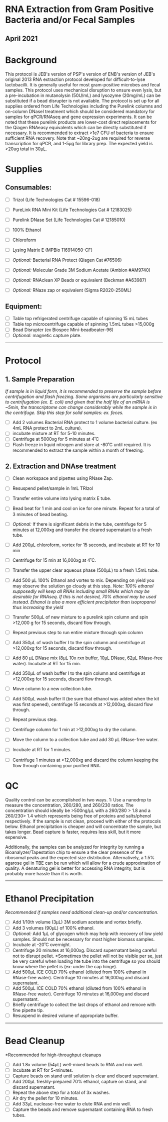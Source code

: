 # RNA Extraction from Gram Positive Bacteria and/or Fecal Samples
## April 2021

# Background

This protocol is JEB's version of PSP's version of ENB's version of JEB's original 2013 RNA extraction protocol developed for difficult-to-lyse lactobacilli. It is generally useful for most gram-positive microbes and fecal samples. This protocol uses mechanical disruption to ensure even lysis, but a pre-incubation in mutanolysin (50U/mL) and lysozyme (20mg/mL) can be substituted if a bead disrupter is not available. The protocol is set up for all supplies ordered from Life Technologies including the Purelink columns and on-column DNaseI treatment which should be considered mandatory for samples for qPCR/RNAseq and gene expression experiments. It can be noted that these purelink products are lower-cost direct replacements for the Qiagen RNAeasy equivalents which can be directly substituted if necessary. It is recommended to extract >1e7 CFU of bacteria to ensure sufficient RNA recovery. Note that ~20ng-2ug are required for reverse transcription for qPCR, and 1-5µg for library prep. The expected yield is >20ug total in 30µL.

# Supplies

## Consumables:
- [ ] Trizol (Life Technologies Cat # 15596-018)
- [ ] PureLink RNA Mini Kit (Life Technologies Cat # 12183025)
- [ ] Purelink DNase Set (Life Technologies Cat # 12185010)
- [ ] 100% Ethanol
- [ ] Chloroform
- [ ] Lysing Matrix E (MPBio 116914050-CF)
- [ ] *Optional:* Bacterial RNA Protect (Qiagen Cat #76506)
- [ ] *Optional:* Molecular Grade 3M Sodium Acetate (Ambion #AM9740)
- [ ] *Optional:* RNAclean XP Beads or equivalent (Beckman #A63987)
- [ ] *Optional:* RNaze zap or equivalent (Sigma R2020-250ML)


## Equipment:
- [ ] Table top refrigerated centrifuge capable of spinning 15 mL tubes
- [ ] Table top microcentrifuge capable of spinning 1.5mL tubes >15,000g
- [ ] Bead Disrupter (ex Biospec Mini-beadbeater-96)
- [ ] *Optional:* magnetic capture plate.

***

# Protocol

## 1. Sample Preparation
*If sample is in liquid form, it is recommended to preserve the sample before centrifugation and flash freezing. Some organisms are particularly sensitive to centrifugation (ex. E. coli) and given that the half life of an mRNA is ~5min, the transcriptome can change considerably while the sample is in the centrifuge. Skip this step for solid samples: ex. feces.*
- [ ] Add 2 volumes Bacterial RNA protect to 1 volume bacterial culture. (ex 4mL RNA protect to 2mL culture).
- [ ] incubate mixture at RT for 5-10 minutes.
- [ ] Centrifuge at 5000xg for 5 minutes at 4˚C
- [ ] Flash freeze in liquid nitrogen and store at -80˚C until required. It is recommended to extract the sample within a month of freezing.

## 2. Extraction and DNAse treatment
- [ ] Clean workspace and pipettes using RNase Zap.
- [ ] Resuspend pellet/sample in 1mL TRIzol
- [ ] Transfer entire volume into lysing matrix E tube.
- [ ] Bead beat for 1 min and cool on ice for one minute. Repeat for a total of 3 minutes of bead beating.
- [ ] *Optional:* If there is significant debris in the tube, centrifuge for 5 minutes at 12,000xg and transfer the cleared supernatant to a fresh tube.
- [ ] Add 200µL chloroform, vortex for 15 seconds, and incubate at RT for 10 min
- [ ] Centrifuge for 15 min at 16,000xg at 4˚C.
- [ ] Transfer the upper clear aqueous phase (500µL) to a fresh 1.5mL tube.
- [ ] Add 500 µL 100% Ethanol and vortex to mix. Depending on yield you may observe the solution go cloudy at this step. *Note: 100% ethanol supposedly will keep all RNAs including small RNAs which may be desirable for RNAseq. If this is not desired, 70% ethanol may be used instead. Ethanol is also a more efficient precipitator than isopropanol thus increasing the yield*
- [ ] Transfer 500µL of new mixture to a purelink spin column and spin >12,000 g for 15 seconds, discard flow through.
- [ ] Repeat previous step to run entire mixture through spin column
- [ ] Add 350µL of wash buffer I to the spin column and centrifuge at >12,000xg for 15 seconds, discard flow through.
- [ ] Add 80 µL DNase mix (8µL 10x rxn buffer, 10µL DNase, 62µL RNase-free water). Incubate at RT for 15 min.
- [ ] Add 350µL of wash buffer I to the spin column and centrifuge at >12,000xg for 15 seconds, discard flow through.
- [ ] Move column to a new collection tube.
- [ ] Add 500µL wash buffer II (be sure that ethanol was added when the kit was first opened), centrifuge 15 seconds at >12,000xg, discard flow through.
- [ ] Repeat previous step.
- [ ] Centrifuge column for 1 min at >12,000xg to dry the column.
- [ ] Move the column to a collection tube and add 30 µL RNase-free water.
- [ ] Incubate at RT for 1 minutes.
- [ ] Centrifuge 1 minutes at >12,000xg and discard the column keeping the flow through containing your purified RNA.


# QC
Quality control can be accomplished in two ways. 1: Use a nanodrop to measure the concentration, 260/280, and 260/230 ratios. The concentration should ideally be >500ng/µL with a 260/280 > 1.8 and a 260/230> 1.4 which represents being free of proteins and salts/phenol respectively. If the sample is not clean, proceed with either of the protocols below. Ethanol precipitation is cheaper and will concentrate the sample, but takes longer. Bead capture is faster, requires less skill, but it more expensive.

Additionally, the samples can be analyzed for integrity by running a Bioanalyzer/Tapestation chip to ensure a the clear presence of the ribosomal peaks and the expected size distribution. Alternatively, a 1.5% agarose gel in TBE can be run which will allow for a crude approximation of quality. A denaturing gel is better for accessing RNA integrity, but is probably more hassle than it is worth.

***

# Ethanol Precipitation
*Recommended if samples need additional clean-up and/or concentration*.
- [ ] Add 1/10th volume (3µL) 3M sodium acetate and vortex briefly.
- [ ] Add 3 volumes (90µL) of 100% ethanol.
- [ ] *Optional:* Add 1µL of glycogen which may help with recovery of low yield samples. Should not be necessary for most higher biomass samples.
- [ ] Incubate at -20˚C overnight.
- [ ] Centrifuge 20 minutes at 16,000xg. Discard supernatant being careful not to disrupt pellet. *Sometimes the pellet will not be visible per se, just be very careful when loading hte tube into the centrifuge so you should know where the pellet is (ex: under the cap hinge).
- [ ] Add 500µL ICE COLD 70% ethanol (diluted from 100% ethanol in RNase-free water). Centrifuge 10 minutes at 16,000xg and discard supernatant.
- [ ] Add 500µL ICE COLD 70% ethanol (diluted from 100% ethanol in RNase-free water). Centrifuge 10 minutes at 16,000xg and discard supernatant.
- [ ] Briefly centrifuge to collect the last drops of ethanol and remove with fine pipette tip.
- [ ] Resuspend in desired volume of appropriate buffer.

***

# Bead Cleanup
*Recommended for high-throughput cleanups
- [ ] Add 1.8x volume (54µL) well-mixed beads to RNA and mix well.
- [ ] Incubate at RT for 5-minutes.
- [ ] Capture beads on stand until solution is clear and discard supernatant.
- [ ] Add 200µL freshly-prepared 70% ethanol, capture on stand, and discard supernatant.
- [ ] Repeat the above step for a total of 3x washes.
- [ ] Air dry the pellet for 10 minutes.
- [ ] Add 33µL nuclease-free water to elute RNA and mix well.
- [ ] Capture the beads and remove supernatant containing RNA to fresh tubes.
